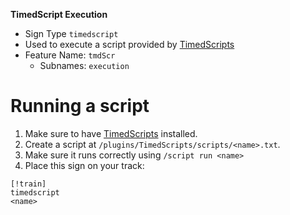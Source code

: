 **TimedScript Execution**
- Sign Type `timedscript`
- Used to execute a script provided by [TimedScripts](https://www.spigotmc.org/resources/timed-scripts.28121)
- Feature Name: `tmdScr`
    - Subnames: `execution`

# Running a script
1. Make sure to have [TimedScripts](https://www.spigotmc.org/resources/timed-scripts.28121) installed.
2. Create a script at `/plugins/TimedScripts/scripts/<name>.txt`.
3. Make sure it runs correctly using `/script run <name>`
4. Place this sign on your track:
```
[!train]
timedscript
<name>
```